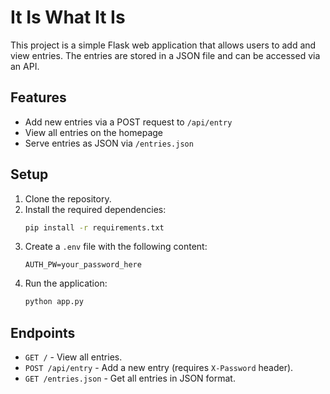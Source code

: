 # It Is What It Is

This project is a simple Flask web application that allows users to add and view entries. The entries are stored in a JSON file and can be accessed via an API.

## Features

- Add new entries via a POST request to `/api/entry`
- View all entries on the homepage
- Serve entries as JSON via `/entries.json`

## Setup

1. Clone the repository.
2. Install the required dependencies:
    ```sh
    pip install -r requirements.txt
    ```
3. Create a `.env` file with the following content:
    ```env
    AUTH_PW=your_password_here
    ```
4. Run the application:
    ```sh
    python app.py
    ```

## Endpoints

- `GET /` - View all entries.
- `POST /api/entry` - Add a new entry (requires `X-Password` header).
- `GET /entries.json` - Get all entries in JSON format.
